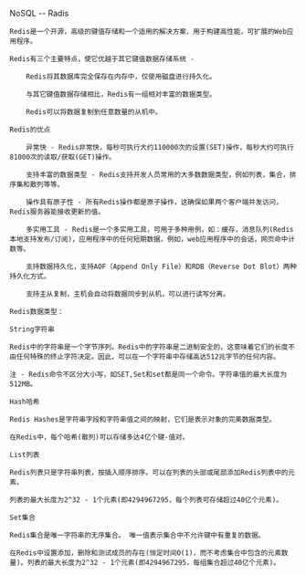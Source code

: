 NoSQL -- Radis

	Redis是一个开源，高级的键值存储和一个适用的解决方案，用于构建高性能，可扩展的Web应用程序。

	Redis有三个主要特点，使它优越于其它键值数据存储系统 -

	    Redis将其数据库完全保存在内存中，仅使用磁盘进行持久化。
	    
	    与其它键值数据存储相比，Redis有一组相对丰富的数据类型。
	    
	    Redis可以将数据复制到任意数量的从机中。

	Redis的优点

		异常快 - Redis非常快，每秒可执行大约110000次的设置(SET)操作，每秒大约可执行81000次的读取/获取(GET)操作。
	
		支持丰富的数据类型 - Redis支持开发人员常用的大多数数据类型，例如列表，集合，排序集和散列等等。
	
		操作具有原子性 - 所有Redis操作都是原子操作，这确保如果两个客户端并发访问，Redis服务器能接收更新的值。
	
		多实用工具 - Redis是一个多实用工具，可用于多种用例，如：缓存，消息队列(Redis本地支持发布/订阅)，应用程序中的任何短期数据，例如，web应用程序中的会话，网页命中计数等。
		
		支持数据持久化，支持AOF（Append Only File）和RDB（Reverse Dot Blot）两种持久化方式。
		
		支持主从复制，主机会自动将数据同步到从机，可以进行读写分离。

	Redis数据类型：
	
	String字符串
	
	Redis中的字符串是一个字节序列。Redis中的字符串是二进制安全的，这意味着它们的长度不由任何特殊的终止字符决定。因此，可以在一个字符串中存储高达512兆字节的任何内容。
	
	注 - Redis命令不区分大小写，如SET,Set和set都是同一个命令。字符串值的最大长度为 512MB。
	
	Hash哈希
	
	Redis Hashes是字符串字段和字符串值之间的映射，它们是表示对象的完美数据类型。

	在Redis中，每个哈希(散列)可以存储多达4亿个键-值对。

	List列表
	
	Redis列表只是字符串列表，按插入顺序排序。可以在列表的头部或尾部添加Redis列表中的元素。

	列表的最大长度为2^32 - 1个元素(即4294967295，每个列表可存储超过40亿个元素)。
	
	Set集合
	
	Redis集合是唯一字符串的无序集合。 唯一值表示集合中不允许键中有重复的数据。

	在Redis中设置添加，删除和测试成员的存在(恒定时间O(1)，而不考虑集合中包含的元素数量)。列表的最大长度为2^32 - 1个元素(即4294967295，每组集合超过40亿个元素)。